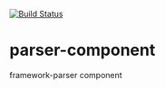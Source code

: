 [![Build Status](https://travis-ci.org/chilimatic/parser-component.svg?branch=master)](https://travis-ci.org/chilimatic/parser-component)

# parser-component
framework-parser component
